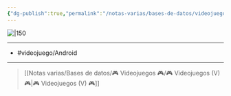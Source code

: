 ```yaml
---
{"dg-publish":true,"permalink":"/notas-varias/bases-de-datos/videojuegos/v-war-of-reproduction/"}
---
```



![|150](https://play-lh.googleusercontent.com/y4Znfpp7Ktk04gPV3N4Cz7So_HVDc6GdXXLFnTA7R5N4I5rKzUSDdSrHKVbyTwNL2w)

---

- #videojuego/Android 

---

> [[Notas varias/Bases de datos/🎮 Videojuegos 🎮/🎮 Videojuegos (V) 🎮\|🎮 Videojuegos (V) 🎮]]
